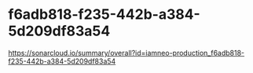 # f6adb818-f235-442b-a384-5d209df83a54
https://sonarcloud.io/summary/overall?id=iamneo-production_f6adb818-f235-442b-a384-5d209df83a54
